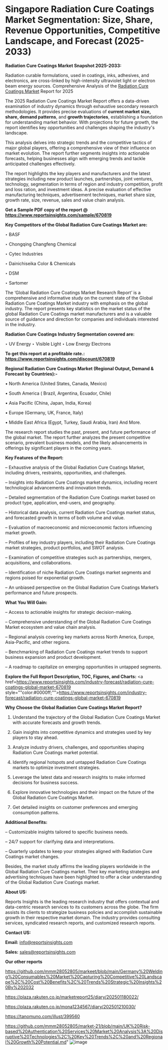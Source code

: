 # Singapore Radiation Cure Coatings Market Segmentation: Size, Share, Revenue Opportunities, Competitive Landscape, and Forecast (2025-2033)

<strong>Radiation Cure Coatings Market Snapshot 2025-2033:</strong>

Radiation curable formulations, used in coatings, inks, adhesives, and electronics, are cross-linked by high-intensity ultraviolet light or electron beam energy sources. Comprehensive Analysis of the <a href=https://www.reportsinsights.com/sample/670819>Radiation Cure Coatings Market</a> Report for 2025

The 2025 Radiation Cure Coatings Market Report offers a data-driven examination of industry dynamics through exhaustive secondary research methodologies. It provides precise evaluations of <strong>current market size, share, demand patterns</strong>, and <strong>growth trajectories</strong>, establishing a foundation for understanding market behavior. With projections for future growth, the report identifies key opportunities and challenges shaping the industry's landscape.

This analysis delves into strategic trends and the competitive tactics of major global players, offering a comprehensive view of their influence on market evolution. The report further segments insights into actionable forecasts, helping businesses align with emerging trends and tackle anticipated challenges effectively.

The report highlights the key players and manufacturers and the latest strategies including new product launches, partnerships, joint ventures, technology, segmentation in terms of region and industry competition, profit and loss ration, and investment ideas. A precise evaluation of effective manufacturing techniques, advertisement techniques, market share size, growth rate, size, revenue, sales and value chain analysis.

<strong>Get a Sample PDF copy of the report @ <a href=https://www.reportsinsights.com/sample/670819 style=color:#0000ff;>https://www.reportsinsights.com/sample/670819</a></strong>

<strong>Key Competitors of the Global Radiation Cure Coatings Market are:</strong>

‣ BASF

‣ Chongqing Changfeng Chemical

‣ Cytec Industries

‣ Dainichiseika Color & Chemicals

‣ DSM

‣ Sartomer

The ‘Global Radiation Cure Coatings Market Research Report’ is a comprehensive and informative study on the current state of the Global Radiation Cure Coatings Market industry with emphasis on the global industry. The report presents key statistics on the market status of the global Radiation Cure Coatings market manufacturers and is a valuable source of guidance and direction for companies and individuals interested in the industry.

<strong>Radiation Cure Coatings Industry Segmentation covered are:</strong>

‣ UV Energy
‣ Visible Light
‣ Low Energy Electrons

<strong>To get this report at a profitable rate.: <a href=https://www.reportsinsights.com/discount/670819 style=color:#0000ff;>https://www.reportsinsights.com/discount/670819</a></strong>

<strong>Regional Radiation Cure Coatings Market (Regional Output, Demand &amp; Forecast by Countries):-</strong>

• North America (United States, Canada, Mexico)

• South America ( Brazil, Argentina, Ecuador, Chile)

• Asia Pacific (China, Japan, India, Korea)

• Europe (Germany, UK, France, Italy)

• Middle East Africa (Egypt, Turkey, Saudi Arabia, Iran) And More.

The research report studies the past, present, and future performance of the global market. The report further analyzes the present competitive scenario, prevalent business models, and the likely advancements in offerings by significant players in the coming years.

<strong>Key Features of the Report:</strong>

– Exhaustive analysis of the Global Radiation Cure Coatings Market, including drivers, restraints, opportunities, and challenges.

– Insights into Radiation Cure Coatings market dynamics, including recent technological advancements and innovation trends.

– Detailed segmentation of the Radiation Cure Coatings market based on product type, application, end-users, and geography.

– Historical data analysis, current Radiation Cure Coatings market status, and forecasted growth in terms of both volume and value.

– Evaluation of macroeconomic and microeconomic factors influencing market growth.

– Profiles of key industry players, including their Radiation Cure Coatings market strategies, product portfolios, and SWOT analysis.

– Examination of competitive strategies such as partnerships, mergers, acquisitions, and collaborations.

– Identification of niche Radiation Cure Coatings market segments and regions poised for exponential growth.

– An unbiased perspective on the Global Radiation Cure Coatings Market’s performance and future prospects.

<strong>What You Will Gain:</strong>

– Access to actionable insights for strategic decision-making.

– Comprehensive understanding of the Global Radiation Cure Coatings Market ecosystem and value chain analysis.

– Regional analysis covering key markets across North America, Europe, Asia-Pacific, and other regions.

– Benchmarking of Radiation Cure Coatings market trends to support business expansion and product development.

– A roadmap to capitalize on emerging opportunities in untapped segments.

<strong>Explore the Full Report Description, TOC, Figures, and Charts:</strong>
<a href=https://www.reportsinsights.com/industry-forecast/radiation-cure-coatings-global-market-670819 style=""color:#0000ff;"">https://www.reportsinsights.com/industry-forecast/radiation-cure-coatings-global-market-670819</a>

<strong>Why Choose the Global Radiation Cure Coatings Market Report?</strong>

1. Understand the trajectory of the Global Radiation Cure Coatings Market with accurate forecasts and growth trends.

2. Gain insights into competitive dynamics and strategies used by key players to stay ahead.

3. Analyze industry drivers, challenges, and opportunities shaping Radiation Cure Coatings market potential.

4. Identify regional hotspots and untapped Radiation Cure Coatings markets to optimize investment strategies.

5. Leverage the latest data and research insights to make informed decisions for business success.

6. Explore innovative technologies and their impact on the future of the Global Radiation Cure Coatings Market.

7. Get detailed insights on customer preferences and emerging consumption patterns.

<strong>Additional Benefits:</strong>

– Customizable insights tailored to specific business needs.

– 24/7 support for clarifying data and interpretations.

– Quarterly updates to keep your strategies aligned with Radiation Cure Coatings market changes.

Besides, the market study affirms the leading players worldwide in the Global Radiation Cure Coatings market. Their key marketing strategies and advertising techniques have been highlighted to offer a clear understanding of the Global Radiation Cure Coatings market.

<strong><strong>About US</strong>:</strong>

Reports Insights is the leading research industry that offers contextual and data-centric research services to its customers across the globe. The firm assists its clients to strategize business policies and accomplish sustainable growth in their respective market domain. The industry provides consulting services, syndicated research reports, and customized research reports.

<strong>Contact US:</strong>

<p class=><b>Email:</b> <a href=mailto:info@reportsinsights.com>info@reportsinsights.com</a></p>
<p class=><b>Sales:</b> <a href=mailto:sales@reportsinsights.com>sales@reportsinsights.com</a></p>

<strong>Our other reports</strong>

<a href=https://github.com/mmm28052805/markeet/blob/main/Germany%20Welding%20Consumables%20Market%20Capturing%20Competitive%20Landscape%2C%20Cost%20Benefits%2C%20Trends%20Strategic%20Insights%20By%202032>https://github.com/mmm28052805/markeet/blob/main/Germany%20Welding%20Consumables%20Market%20Capturing%20Competitive%20Landscape%2C%20Cost%20Benefits%2C%20Trends%20Strategic%20Insights%20By%202032</a>

<a href=https://plaza.rakuten.co.jp/marketreport25/diary/202501180022/>https://plaza.rakuten.co.jp/marketreport25/diary/202501180022/</a>

<a href=https://plaza.rakuten.co.jp/mona1234567/diary/202501210030/>https://plaza.rakuten.co.jp/mona1234567/diary/202501210030/</a>

<a href=https://tanomuno.com/illust/399560>https://tanomuno.com/illust/399560</a>

<a href=https://github.com/mmm28052805/market-21/blob/main/UK%20Risk-based%20Authentication%20Services%20Market%20Analysis%3A%20Disruptive%20Technologies%2C%20Key%20Trends%2C%20and%20Regional%20Growth%20Potential.md>https://github.com/mmm28052805/market-21/blob/main/UK%20Risk-based%20Authentication%20Services%20Market%20Analysis%3A%20Disruptive%20Technologies%2C%20Key%20Trends%2C%20and%20Regional%20Growth%20Potential.md</a>"
![image](https://github.com/user-attachments/assets/c3ba93eb-9abb-4be5-879f-1b7d4fbaf690)
